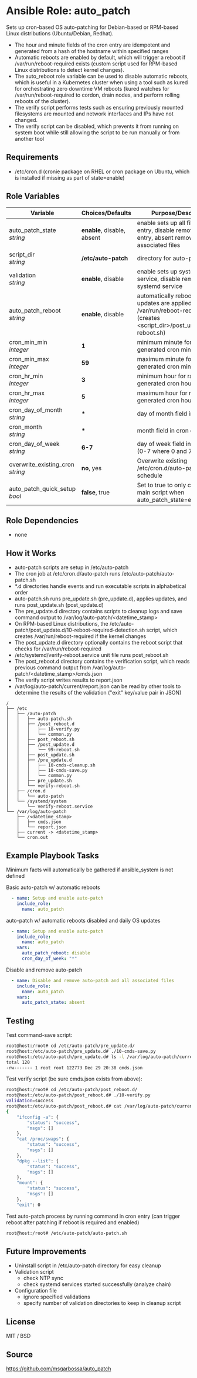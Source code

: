 # Ansible Role: auto_patch

Sets up cron-based OS auto-patching for Debian-based or RPM-based Linux distributions (Ubuntu/Debian, Redhat).  

- The hour and minute fields of the cron entry are idempotent and generated from a hash of the hostname within specified ranges
- Automatic reboots are enabled by default, which will trigger a reboot if /var/run/reboot-required exists (custom script used for RPM-based Linux distributions to detect kernel changes).
- The auto_reboot role variable can be used to disable automatic reboots, which is useful in a Kubernetes cluster when using a tool such as kured for orchestrating zero downtime VM reboots (kured watches for /var/run/reboot-required to cordon, drain nodes, and perform rolling reboots of the cluster).
- The verify script performs tests such as ensuring previously mounted filesystems are mounted and network interfaces and IPs have not changed.
- The verify script can be disabled, which prevents it from running on system boot while still allowing the script to be run manually or from another tool

## Requirements

- /etc/cron.d (cronie package on RHEL or cron package on Ubuntu, which is installed if missing as part of state=enable)

## Role Variables

| Variable         | Choices/Defaults | Purpose/Description                                                                                  |
| ---------------- | ---------------- | ---------------------------------------------------------------------------------------------------- |
| auto_patch_state</br> *string* | **enable**, disable, absent | enable sets up all files and cron entry, disable removes the cron entry, absent removes all associated files |
| script_dir</br> *string* | **/etc/auto-patch** | directory for auto-patch scripts |
| validation</br> *string*| **enable**, disable | enable sets up systemd service, disable removes the systemd service |
| auto_patch_reboot</br> *string* | **enable**, disable | automatically reboot after updates are applied if /var/run/reboot-required exists (creates \<script_dir\>/post_update.d/99-reboot.sh) |
| cron_min_min</br> *integer* | **1** | minimum minute for randomly generated cron minute |
| cron_min_max</br> *integer* | **59** | maximum minute for randomly generated cron minute |
| cron_hr_min</br> *integer* | **3** | minimum hour for randomly generated cron hour |
| cron_hr_max</br> *integer* | **5** | maximum hour for randomly generated cron hour |
| cron_day_of_month</br> *string* | **\*** | day of month field in cron entry|
| cron_month</br> *string* | **\*** | month field in cron entry |
| cron_day_of_week</br> *string* | **6-7** | day of week field in cron entry (0-7 where 0 and 7 = Sunday) |
| overwrite_existing_cron</br> *string* | **no**, yes | Overwrite existing /etc/cron.d/auto-patch schedule |
| auto_patch_quick_setup</br> *bool* | **false**, true | Set to true to only check for main script when auto_patch_state=enable |

## Role Dependencies

- none

## How it Works

- auto-patch scripts are setup in /etc/auto-patch
- The cron job at /etc/cron.d/auto-patch runs /etc/auto-patch/auto-patch.sh
- \*.d directories handle events and run executable scripts in alphabetical order
- auto-patch.sh runs pre_update.sh (pre_update.d), applies updates, and runs post_update.sh (post_update.d)
- The pre_update.d directory contains scripts to cleanup logs and save command output to /var/log/auto-patch/\<datetime_stamp\>
- On RPM-based Linux distributions, the /etc/auto-patch/post_update.d/10-reboot-required-detection.sh script, which creates /var/run/reboot-required if the kernel changes
- The post_update.d directory optionally contains the reboot script that checks for /var/run/reboot-required
- /etc/systemd/verify-reboot.service unit file runs post_reboot.sh
- The post_reboot.d directory contains the verification script, which reads previous command output from /var/log/auto-patch/\<datetime_stamp\>/cmds.json
- The verify script writes results to report.json
- /var/log/auto-patch/current/report.json can be read by other tools to determine the results of the validation ("exit" key/value pair in JSON)

```
/
├── /etc
│   ├── /auto-patch
│   │   ├── auto-patch.sh
│   │   ├── /post_reboot.d
│   │   │   ├── 10-verify.py
│   │   │   └── common.py
│   │   ├── post_reboot.sh
│   │   ├── /post_update.d
│   │   │   └── 99-reboot.sh
│   │   ├── post_update.sh
│   │   ├── /pre_update.d
│   │   │   ├── 10-cmds-cleanup.sh
│   │   │   ├── 10-cmds-save.py
│   │   │   └── common.py
│   │   ├── pre_update.sh
│   │   └── verify-reboot.sh
│   ├── /cron.d
│   │   └── auto-patch
│   └── /systemd/system
│       └── verify-reboot.service
└── /var/log/auto-patch
    ├── /<datetime_stamp>
    │   ├── cmds.json
    │   └── report.json
    ├── current -> <datetime_stamp>
    └── cron.out
```

## Example Playbook Tasks

Minimum facts will automatically be gathered if ansible_system is not defined

Basic auto-patch w/ automatic reboots

```yaml
  - name: Setup and enable auto-patch
    include_role:
      name: auto_patch
```

auto-patch w/ automatic reboots disabled and daily OS updates

```yaml
  - name: Setup and enable auto-patch
    include_role:
      name: auto_patch
    vars:
      auto_patch_reboot: disable
      cron_day_of_week: "*"

```

Disable and remove auto-patch

```yaml
  - name: Disable and remove auto-patch and all associated files
    include_role:
      name: auto_patch
    vars:
      auto_patch_state: absent
```

## Testing

Test command-save script:

```bash
root@host:/root# cd /etc/auto-patch/pre_update.d/
root@host:/etc/auto-patch/pre_update.d# ./10-cmds-save.py 
root@host:/etc/auto-patch/pre_update.d# ls -l /var/log/auto-patch/current/
total 120
-rw------- 1 root root 122773 Dec 29 20:38 cmds.json
```

Test verify script (be sure cmds.json exists from above):

```bash
root@host:/root# cd /etc/auto-patch/post_reboot.d/
root@host:/etc/auto-patch/post_reboot.d# ./10-verify.py 
validation=success
root@host:/etc/auto-patch/post_reboot.d# cat /var/log/auto-patch/current/report.json
{
    "ifconfig -a": {
        "status": "success",
        "msgs": []
    },
    "cat /proc/swaps": {
        "status": "success",
        "msgs": []
    },
    "dpkg --list": {
        "status": "success",
        "msgs": []
    },
    "mount": {
        "status": "success",
        "msgs": []
    },
    "exit": 0
```

Test auto-patch process by running command in cron entry (can trigger reboot after patching if reboot is required and enabled)

```bash
root@host:/root# /etc/auto-patch/auto-patch.sh
```

## Future Improvements

- Uninstall script in /etc/auto-patch directory for easy cleanup
- Validation script
  - check NTP sync
  - check systemd services started successfully (analyze chain)
- Configuration file
  - ignore specified validations
  - specify number of validation directories to keep in cleanup script

## License

MIT / BSD

## Source

https://github.com/msgarbossa/auto_patch
